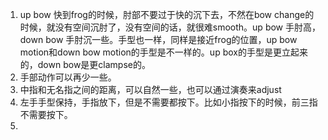 1. up bow 快到frog的时候，肘部不要过于快的沉下去，不然在bow change的时候，就没有空间沉肘了，没有空间的话，就很难smooth。up bow 手肘高，down bow 手肘沉一些。手型也一样，同样是接近frog的位置，up bow motion和down bow motion的手型是不一样的。up box的手型是更立起来的，down bow是更clampse的。
2. 手部动作可以再少一些。
3. 中指和无名指之间的距离，可以自然一些，也可以通过演奏来adjust
4. 左手手型保持，手指放下，但是不需要都按下。比如小指按下的时候，前三指不需要按下。
5. 